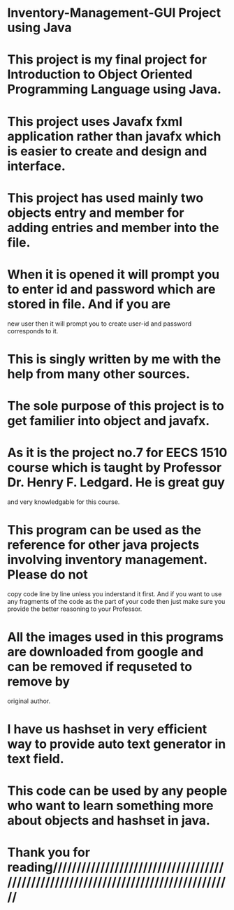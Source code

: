 # Inventory-Management-GUI Project using Java
# This project is my final project for Introduction to Object Oriented Programming Language using Java.
#  This project uses Javafx fxml application rather than javafx which is easier to create and design and interface.
#  This project has used mainly two objects entry and member for adding entries and member into the file.
#  When it is opened it will prompt you to enter id and password which are stored in file. And if you are 
   new user then it will prompt you to create user-id and password corresponds to it.
# This is singly written by me with the help from many other sources. 
# The sole purpose of this project is to get familier into object and javafx.
# As it is the project no.7 for EECS 1510 course which is taught by Professor Dr. Henry F. Ledgard. He is great guy
  and very knowledgable for this course.
# This program can be used as the reference for other java projects involving inventory management. Please do not 
  copy code line by line unless you inderstand it first. And if you want to use any fragments of the code as the part
  of your code then just make sure you provide the better reasoning to your Professor.
# All the images used in this programs are downloaded from google and can be removed if requseted to remove by 
  original author.
# I have us hashset in very efficient way to provide auto text generator in text field.
# This code can be used by any people who want to learn something more about objects and hashset in java.
# Thank you for reading////////////////////////////////////////////////////////////////////////////////////
